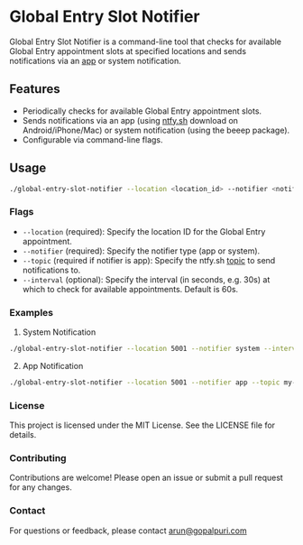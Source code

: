 # Global Entry Slot Notifier

Global Entry Slot Notifier is a command-line tool that checks for available Global Entry appointment slots at specified 
locations and sends notifications via an [app](https://ntfy.sh/) or system notification.

## Features

- Periodically checks for available Global Entry appointment slots.
- Sends notifications via an app (using [ntfy.sh](https://ntfy.sh/) download on Android/iPhone/Mac) or system notification 
  (using the beeep package).
- Configurable via command-line flags.

## Usage

```bash
./global-entry-slot-notifier --location <location_id> --notifier <notifier_type> [--topic <ntfy_topic>] [--interval <duration>]
```

### Flags
* `--location` (required): Specify the location ID for the Global Entry appointment.
* `--notifier` (required): Specify the notifier type (app or system).
* `--topic` (required if notifier is app): Specify the ntfy.sh [topic](https://docs.ntfy.sh/) to send notifications to.
* `--interval` (optional): Specify the interval (in seconds, e.g. 30s) at which to check for available appointments. Default is 60s.

### Examples

1. System Notification

```bash
./global-entry-slot-notifier --location 5001 --notifier system --interval 90s
```

2. App Notification

```bash
./global-entry-slot-notifier --location 5001 --notifier app --topic my-ntfy-topic
```

### License
This project is licensed under the MIT License. See the LICENSE file for details.

### Contributing
Contributions are welcome! Please open an issue or submit a pull request for any changes.

### Contact
For questions or feedback, please contact arun@gopalpuri.com